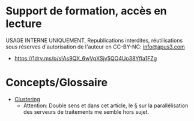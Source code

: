 # Support de formation, accès en lecture
USAGE INTERNE UNIQUEMENT, Republications interdites, réutilisations sous réserves d'autorisation de l'auteur en CC-BY-NC: info@apus3.com
* https://1drv.ms/p/s!As9QX_6wVqXSjv5QO4Uo38YfIa1FZg

# Concepts/Glossaire
* [Clustering](https://www.50a.fr/0/clustering)
  * Attention: Double sens et dans cet article, le § sur la parallélisation des serveurs de traitements me semble hors sujet.
